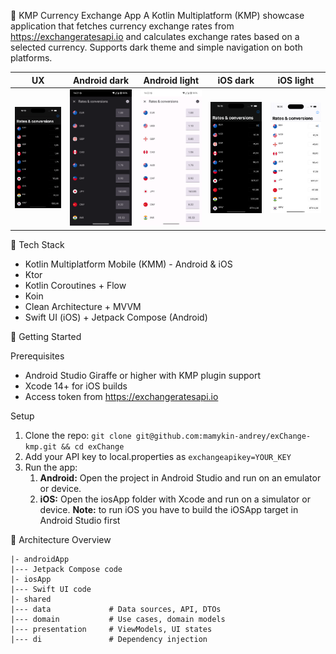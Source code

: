 💱 KMP Currency Exchange App
A Kotlin Multiplatform (KMP) showcase application that fetches currency exchange rates from https://exchangeratesapi.io and calculates exchange rates based on a selected currency. Supports dark theme and simple navigation on both platforms.

| UX | Android dark | Android light | iOS dark | iOS light |
|---|---|---|---|---|
| <img src="media/anim.gif" alt="1" width="200"/> | <img src="media/android_dark.png" alt="2" width="200"/> | <img src="media/android_light.png" alt="2" width="200"/> | <img src="media/ios_dark.png" alt="2" width="200"/> | <img src="media/ios_light.png" alt="2" width="200"/> |

🧱 Tech Stack

- Kotlin Multiplatform Mobile (KMM) - Android & iOS
- Ktor
- Kotlin Coroutines + Flow
- Koin
- Clean Architecture + MVVM
- Swift UI (iOS) + Jetpack Compose (Android)

🚀 Getting Started

Prerequisites
- Android Studio Giraffe or higher with KMP plugin support
- Xcode 14+ for iOS builds
- Access token from https://exchangeratesapi.io

Setup
1. Clone the repo:
   `git clone git@github.com:mamykin-andrey/exChange-kmp.git && cd exChange`
2. Add your API key to local.properties as `exchangeapikey=YOUR_KEY`
3. Run the app:
   1. **Android:** Open the project in Android Studio and run on an emulator or device.
   2. **iOS:** Open the iosApp folder with Xcode and run on a simulator or device. **Note:** to run iOS you have to build the iOSApp target in Android Studio first

🧪 Architecture Overview

```
|- androidApp
|--- Jetpack Compose code
|- iosApp
|--- Swift UI code
|- shared
|--- data             # Data sources, API, DTOs
|--- domain           # Use cases, domain models
|--- presentation     # ViewModels, UI states
|--- di               # Dependency injection
```
